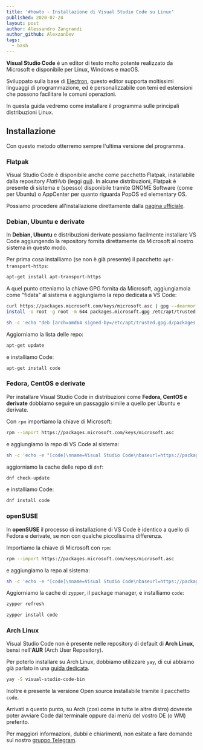 ```yaml
---
title: '#howto - Installazione di Visual Studio Code su Linux'
published: 2020-07-24
layout: post
author: Alessandro Zangrandi
author_github: AlexzanDev
tags:
  - bash
---
```

**Visual Studio Code** è un editor di testo molto potente realizzato da Microsoft e disponibile per Linux, Windows e macOS.

Sviluppato sulla base di [Electron](https://linuxhub.it/articles/howto-installare-e-usare-electron-framework-per-i-propri-progetti), questo editor supporta moltissimi linguaggi di programmazione, ed è personalizzabile con temi ed estensioni che possono facilitare le comuni operazioni.

In questa guida vedremo come installare il programma sulle principali distribuzioni Linux.

## Installazione

Con questo metodo otterremo sempre l'ultima versione del programma.

### Flatpak
Visual Studio Code è disponibile anche come pacchetto Flatpak, installabile dalla repository *FlatHub* (leggi <a href="https://linuxhub.it/articles/howto-installazione-di-flatpak-e-configurazione-di-flathub">qui</a>). In alcune distribuzioni, Flatpak è presente di sistema e (spesso) disponibile tramite GNOME Software (come per Ubuntu) o AppCenter per quanto riguarda PopOS ed elementary OS.

Possiamo procedere all'installazione direttamente dalla <a href="https://flathub.org/apps/details/com.visualstudio.code">pagina ufficiale</a>.

### Debian, Ubuntu e derivate

In **Debian, Ubuntu** e distribuzioni derivate possiamo facilmente installare VS Code aggiungendo la repository fornita direttamente da Microsoft al nostro sistema in questo modo.

Per prima cosa installiamo (se non è già presente) il pacchetto `apt-transport-https`:

```bash
apt-get install apt-transport-https

```

A quel punto otteniamo la chiave GPG fornita da Microsoft, aggiungiamola come "fidata" al sistema e aggiungiamo la repo dedicata a VS Code:

```bash
curl https://packages.microsoft.com/keys/microsoft.asc | gpg --dearmor > packages.microsoft.gpg
install -o root -g root -m 644 packages.microsoft.gpg /etc/apt/trusted.gpg.d/

sh -c 'echo "deb [arch=amd64 signed-by=/etc/apt/trusted.gpg.d/packages.microsoft.gpg] https://packages.microsoft.com/repos/vscode stable main" > /etc/apt/sources.list.d/vscode.list'
```

Aggiorniamo la lista delle repo:

```bash
apt-get update
```

e installiamo Code:

```bash
apt-get install code
```

### Fedora, CentOS e derivate

Per installare Visual Studio Code in distribuzioni come **Fedora, CentOS e derivate** dobbiamo seguire un passaggio simile a quello per Ubuntu e derivate.

Con `rpm` importiamo la chiave di Microsoft:

```bash
rpm --import https://packages.microsoft.com/keys/microsoft.asc

```

e aggiungiamo la repo di VS Code al sistema:

```bash
sh -c 'echo -e "[code]\nname=Visual Studio Code\nbaseurl=https://packages.microsoft.com/yumrepos/vscode\nenabled=1\ngpgcheck=1\ngpgkey=https://packages.microsoft.com/keys/microsoft.asc" > /etc/yum.repos.d/vscode.repo'
```

aggiorniamo la cache delle repo di `dnf`:

```bash
dnf check-update
```

e installiamo Code:

```bash
dnf install code
```

### openSUSE

In **openSUSE** il processo di installazione di VS Code è identico a quello di Fedora e derivate, se non con qualche piccolissima differenza.

Importiamo la chiave di Microsoft con `rpm`:

```bash
rpm --import https://packages.microsoft.com/keys/microsoft.asc
```

e aggiungiamo la repo al sistema:

```bash
sh -c 'echo -e "[code]\nname=Visual Studio Code\nbaseurl=https://packages.microsoft.com/yumrepos/vscode\nenabled=1\ntype=rpm-md\ngpgcheck=1\ngpgkey=https://packages.microsoft.com/keys/microsoft.asc" > /etc/zypp/repos.d/vscode.repo'
```

Aggiorniamo la cache di `zypper`, il package manager, e installiamo `code`:

```bash
zypper refresh

zypper install code
```

### Arch Linux

Visual Studio Code non è presente nelle repository di default di **Arch Linux**, bensì nell'**AUR** (Arch User Repository).

Per poterlo installare su Arch Linux, dobbiamo utilizzare `yay`, di cui abbiamo già parlato in una [guida dedicata](https://linuxhub.it/articles/howto-introduzione-alla-aur-e-aur-helper#title2).

```bash
yay -S visual-studio-code-bin
```

Inoltre è presente la versione Open source installabile tramite il pacchetto `code`.

Arrivati a questo punto, su Arch (così come in tutte le altre distro) dovreste poter avviare Code dal terminale oppure dai menù del vostro DE (o WM) preferito.


Per maggiori informazioni, dubbi e chiarimenti, non esitate a fare domande sul nostro [gruppo Telegram](https://t.me/linuxpeople).